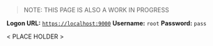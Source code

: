 > NOTE: THIS PAGE IS ALSO A WORK IN PROGRESS


**Logon URL:** [`https://localhost:9000`](https://localhost:9000)
**Username:** `root`
**Password:** `pass`


< PLACE HOLDER > 